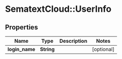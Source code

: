 # SematextCloud::UserInfo

## Properties
| Name           | Type       | Description | Notes      |
| -------------- | ---------- | ----------- | ---------- |
| **login_name** | **String** |             | [optional] |
